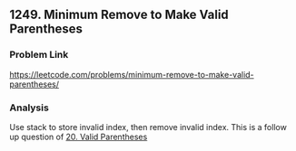 ## 1249. Minimum Remove to Make Valid Parentheses

### Problem Link 
https://leetcode.com/problems/minimum-remove-to-make-valid-parentheses/

### Analysis
Use stack to store invalid index, then remove invalid index. 
This is a follow up question of [20. Valid Parentheses](https://leetcode.com/problems/valid-parentheses/)
